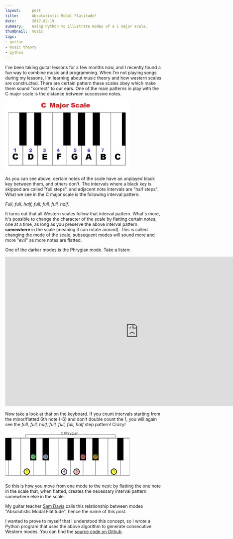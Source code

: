 ```yaml
---
layout:     post
title:      Absolutistic Modal Flatitude!
date:       2017-02-19
summary:    Using Python to illustrate modes of a C major scale.
thumbnail:  music
tags:
- guitar
- music theory
- python
---
```


I've been taking guitar lessons for a few months now, and I recently found a fun way to combine music and programming. When I'm not playing songs during my lessons, I'm learning about music theory and how western scales are constructed. There are certain pattern these scales obey which make them sound "correct" to our ears. One of the main patterns in play with the C major scale is the distance between successive notes.

<img src="/assets/img/amf/c-major-scale.png" style="width:400px;">

As you can see above, certain notes of the scale have an unplayed black key between them, and others don't. The intervals where a black key is skipped are called "full steps", and adjacent note intervals are "half steps". What we see in the C major scale is the following interval pattern:

*Full, full, half, full, full, full, half.*

It turns out that all Western scales follow that interval pattern. What's more, it's possible to change the character of the scale by flatting certain notes, one at a time, as long as you preserve the above interval pattern **somewhere** in the scale (meaning it can rotate around). This is called changing the mode of the scale; subsequent modes will sound more and more "evil" as more notes are flatted.

One of the darker modes is the Phrygian mode. Take a listen:

<iframe width="854" height="480" src="https://www.youtube.com/embed/a6b-T_tNwtc?start=142" frameborder="0" allowfullscreen></iframe>



Now take a look at that on the keyboard. If you count intervals starting from the minor/flatted 6th note (-6) and don't double count the 1, you will again see the *full, full, half, full, full, full, half* step pattern! Crazy!

<img src="/assets/img/amf/phrygian_keyscale.png" style="width:400px;">

So this is how you move from one mode to the next: by flatting the one note in the scale that, when flatted, creates the necessary interval pattern somewhere else in the scale.

My guitar teacher [Sam Davis](http://samdavis.com) calls this relationship between modes "Absolutistic Modal Flatitude", hence the name of this post.

I wanted to prove to myself that I understood this concept, so I wrote a Python program that uses the above algorithm to generate consecutive Western modes. You can find the [source code on Github](https://github.com/rjw245/absolutistic-modal-flatitude).
